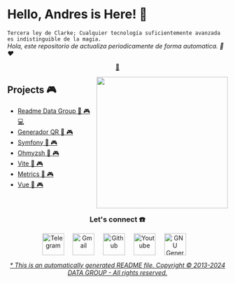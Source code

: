 <!-- @format -->

# Hello, Andres is Here! 👋

`Tercera ley de Clarke; Cualquier tecnología suficientemente avanzada es indistinguible de la magia.`<br><em> Hola, este repositorio de actualiza periodicamente de forma automatica. 🐑 ❤️</em>

<p align="center">
<a href="https://github.com/datagroupssl/datagroupssl/blob/master/lista.md"> 🧰</a>
</p>

<a href="https://pequesoft.net/">
<img align="right" height="auto" width="300" src="https://i.postimg.cc/5tgQctHt/wallpaper5-min.jpg"/>
</a>

## Projects 🎮

- [Readme Data Group 🤖 🎮 💻](https://github.com/datagroupssl/datagroupssl)
- [Generador QR 🤖 🎮](https://github.com/datagroupssl/master-qr)
- [Symfony 🤖 🎮](https://github.com/datagroupssl/symfony)
- [Ohmyzsh 🤖 🎮](https://github.com/datagroupssl/ohmyzsh)
- [Vite 🤖 🎮](https://github.com/datagroupssl/vite)
- [Metrics 🤖 🎮](https://github.com/datagroupssl/metrics)
- [Vue 🤖 🎮](https://github.com/datagroupssl/vue)

<br>

<div align="center">
<h3 align="center">Let's connect ☎️</h3>
</div>
<p align="center">
<a href="https://t.me/zerhocool" target="blank">
<img align="center" width="50px" alt="Telegram" src="https://res.cloudinary.com/dsckwiyuz/image/upload/v1732817247/telegram_pexuvg.svg"/></a> &nbsp; &nbsp;
<a href="mailto:datagroupssl@gmail.com" target="blank">
<img align="center" width="50px" alt="Gmail" src="https://res.cloudinary.com/dsckwiyuz/image/upload/v1732817242/gmail_fw2wpz.svg"/></a> &nbsp; &nbsp;
<a href="https://github.com/datagroupssl" target="blank">
<img align="center" width="50px" alt="Github" src="https://res.cloudinary.com/dsckwiyuz/image/upload/v1732817267/Github_dark_e9cyaa.svg"/></a> &nbsp; &nbsp;
<a href="https://www.youtube.com/channel/UCS_iMeH0P0nsIDPvBaJckOw" target="blank">
<img align="center" width="50px" alt="Youtube" src="https://www.vectorlogo.zone/logos/youtube/youtube-icon.svg"/></a> &nbsp; &nbsp;
<a href="https://www.gnu.org/licenses/gpl-3.0.html" target="blank">
<img align="center" width="50px" alt="GNU General Public License " src="https://i.postimg.cc/PxWYdHPN/gplv3-with-text-136x68.png"/></a> &nbsp; &nbsp;

</p>

<div align="center"><em><a href="https://github.com/datagroupssl">* This is an automatically generated README file. Copyright © 2013-2024 DATA GROUP - All rights reserved.</a></em></div>
